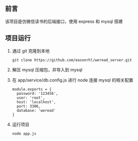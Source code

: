 ## 前言

该项目是仿微信读书的后端接口，使用 express 和 mysql 搭建

## 项目运行

1. 通过 git 克隆到本地

   ```
   git clone https://github.com/easonrhl/weread_server.git
   ```

2. 解压 mysql 压缩包，并导入到 mysql

3. 在 app/service/db.config.js 进行 node 连接 mysql 的相关配置

   ```
   module.exports = {
     password: '123456',
     user: 'root',
     host: 'localhost',
     port: 3306,
     database: 'weread'
   }
   ```

4. 运行项目

   ```
   node app.js
   ```

   